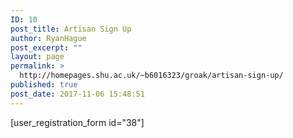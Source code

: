 ```yaml
---
ID: 10
post_title: Artisan Sign Up
author: RyanHague
post_excerpt: ""
layout: page
permalink: >
  http://homepages.shu.ac.uk/~b6016323/groak/artisan-sign-up/
published: true
post_date: 2017-11-06 15:48:51
---
```

[user_registration_form id="38"]